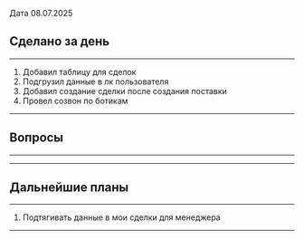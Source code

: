 
Дата 08.07.2025

## Сделано за день 
------------------------------------------------------------------------
1. Добавил таблицу для сделок
2. Подгрузил данные в лк пользователя
3. Добавил создание сделки после создания поставки
4. Провел созвон по ботикам
___________________________________________________________
## Вопросы
------------------------------------------------------------------------

________________________________________________________________________
## Дальнейшие планы
------------------------------------------------------------------------
1. Подтягивать данные в мои сделки для менеджера
________________________________________________________________________
